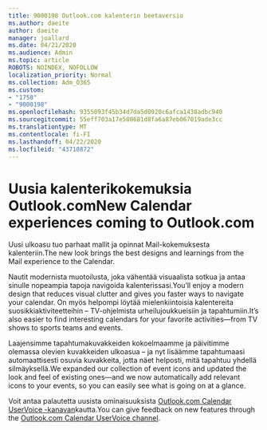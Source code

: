 ```yaml
---
title: 9000198 Outlook.com kalenterin beetaversio
ms.author: daeite
author: daeite
manager: joallard
ms.date: 04/21/2020
ms.audience: Admin
ms.topic: article
ROBOTS: NOINDEX, NOFOLLOW
localization_priority: Normal
ms.collection: Adm_O365
ms.custom:
- "1758"
- "9000198"
ms.openlocfilehash: 9355093f45b34d7da5d0920c6afca1438adbc940
ms.sourcegitcommit: 55eff703a17e500681d8fa6a87eb067019ade3cc
ms.translationtype: MT
ms.contentlocale: fi-FI
ms.lasthandoff: 04/22/2020
ms.locfileid: "43710872"
---
```

# <a name="new-calendar-experiences-coming-to-outlookcom"></a><span data-ttu-id="3c56b-102">Uusia kalenterikokemuksia Outlook.com</span><span class="sxs-lookup"><span data-stu-id="3c56b-102">New Calendar experiences coming to Outlook.com</span></span>

<span data-ttu-id="3c56b-103">Uusi ulkoasu tuo parhaat mallit ja opinnat Mail-kokemuksesta kalenteriin.</span><span class="sxs-lookup"><span data-stu-id="3c56b-103">The new look brings the best designs and learnings from the Mail experience to the Calendar.</span></span>

<span data-ttu-id="3c56b-104">Nautit modernista muotoilusta, joka vähentää visuaalista sotkua ja antaa sinulle nopeampia tapoja navigoida kalenterissasi.</span><span class="sxs-lookup"><span data-stu-id="3c56b-104">You’ll enjoy a modern design that reduces visual clutter and gives you faster ways to navigate your calendar.</span></span> <span data-ttu-id="3c56b-105">On myös helpompi löytää mielenkiintoisia kalentereita suosikkiaktiviteetteihin – TV-ohjelmista urheilujoukkueisiin ja tapahtumiin.</span><span class="sxs-lookup"><span data-stu-id="3c56b-105">It’s also easier to find interesting calendars for your favorite activities—from TV shows to sports teams and events.</span></span>

<span data-ttu-id="3c56b-106">Laajensimme tapahtumakuvakkeiden kokoelmaamme ja päivitimme olemassa olevien kuvakkeiden ulkoasua – ja nyt lisäämme tapahtumaasi automaattisesti osuvia kuvakkeita, jotta näet helposti, mitä tapahtuu yhdellä silmäyksellä.</span><span class="sxs-lookup"><span data-stu-id="3c56b-106">We expanded our collection of event icons and updated the look and feel of existing ones—and we now automatically add relevant icons to your events, so you can easily see what is going on at a glance.</span></span>

<span data-ttu-id="3c56b-107">Voit antaa palautetta uusista ominaisuuksista [Outlook.com Calendar UserVoice -kanavan](https://go.microsoft.com/fwlink/?linkid=2103075)kautta.</span><span class="sxs-lookup"><span data-stu-id="3c56b-107">You can give feedback on new features through the [Outlook.com Calendar UserVoice channel](https://go.microsoft.com/fwlink/?linkid=2103075).</span></span>